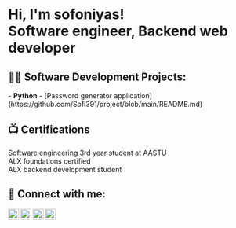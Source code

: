 <h1>Hi, I'm sofoniyas! <br/>Software engineer</a>, Backend web developer</a>

<h2>👨‍💻 Software Development Projects:</h2>
- <b>Python</b>
  - [Password generator application](https://github.com/Sofi391/project/blob/main/README.md)

<h2>📺 Certifications</h2>
Software engineering 3rd year student at AASTU<br/>
ALX foundations certified<br/>
ALX backend development student

<h2> 🤳 Connect with me:</h2>

[<img align="left" alt="JoshMadakor | YouTube" width="22px" src="https://cdn.jsdelivr.net/npm/simple-icons@v3/icons/youtube.svg" />][youtube]
[<img align="left" alt="JoshMadakor | Twitter" width="22px" src="https://cdn.jsdelivr.net/npm/simple-icons@v3/icons/twitter.svg" />][twitter]
[<img align="left" alt="JoshMadakor | LinkedIn" width="22px" src="https://cdn.jsdelivr.net/npm/simple-icons@v3/icons/linkedin.svg" />][linkedin]
[<img align="left" alt="JoshMadakor | Instagram" width="22px" src="https://cdn.jsdelivr.net/npm/simple-icons@v3/icons/instagram.svg" />][instagram]

[twitter]: https://twitter.com/
[youtube]: https://www.youtube.com/c/
[instagram]: https://www.instagram.com/so.me.fi?igsh=MW1hNWZhd2lnb2lyeA==
[linkedin]: https://linkedin.com/in/sofoniyas-alebachew-bb876b33b?utm_source=share&utm_campaign=share_via&utm_content=profile&utm_medium=android_app


